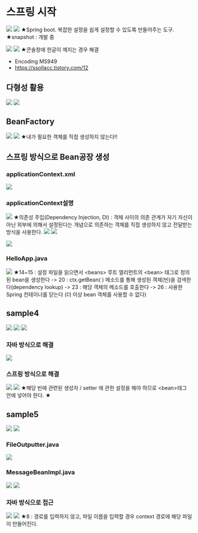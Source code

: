 # 스프링 시작
![](../image/Pasted%20image%2020240416094604.png)
![](../image/Pasted%20image%2020240416094611.png)
★Spring boot. 복잡한 설정을 쉽게 설정할 수 있도록 만들어주는 도구.
★snapshot : 개발 중

![](../image/Pasted%20image%2020240416102859.png)
![](../image/Pasted%20image%2020240416100423.png)
★콘솔창에 한글이 깨지는 경우 해결
- Encoding MS949
- https://ssollacc.tistory.com/12

## 다형성 활용
![](../image/Pasted%20image%2020240416103619.png)
![](../image/Pasted%20image%2020240416104613.png)




## BeanFactory
![](../image/Pasted%20image%2020240416110444.png)
![](../image/Pasted%20image%2020240416110842.png)
★내가 필요한 객체를 직접 생성하지 않는다!!



## 스프링 방식으로 Bean공장 생성
### applicationContext.xml
![](../image/Pasted%20image%2020240416112649.png)
### applicationContext설명
![](../image/Pasted%20image%2020240416113230.png)
★의존성 주입(Dependency Injection, DI) : 객체 사이의 의존 관계가 자기 자신이 아닌 외부에 의해서 설정된다는 개념으로 의존하는 객체를 직접 생성하지 않고 전달받는 방식을 사용한다. 
![](../image/Pasted%20image%2020240416122328.png)
![](../image/Pasted%20image%2020240416123034.png)


![](../image/Pasted%20image%2020240416113830.png)

### HelloApp.java
![](../image/Pasted%20image%2020240416114431.png)
★14~15 : 설정 파일을 읽으면서 \<beans> 루트 엘리먼트의 \<bean> 태그로 정의된 bean을 생성한다 -> 20 : ctx.getBean( ) 메소드를 통해 생성된 객체(빈)을 검색한다(dependency lookup) -> 23 : 해당 객체의 메소드를 호출한다 -> 26 : 사용한 Spring 컨테이너를 닫는다 (더 이상 bean 객체를 사용할 수 없다)



## sample4
![](../image/Pasted%20image%2020240416120157.png)
![](../image/Image20240416120210.gif)
![](../image/Pasted%20image%2020240416120318.png)

### 자바 방식으로 해결
![](../image/Pasted%20image%2020240416121740.png)


### 스프링 방식으로 해결
![](../image/Pasted%20image%2020240416124348.png)
![](../image/Pasted%20image%2020240416124608.png)
★해당 빈에 관련된 생성자 / setter 에 관한 설정을 해야 하므로 \<bean>태그 안에 넣어야 한다.
★ 


## sample5
![](../image/Image20240416151253.gif)
![](../image/Pasted%20image%2020240416151708.png)

### FileOutputter.java
![](../image/Pasted%20image%2020240416151913.png)


### MessageBeanImpl.java
![](../image/Pasted%20image%2020240416152613.png)
![](../image/Pasted%20image%2020240416153132.png)


### 자바 방식으로 접근
![](../image/Pasted%20image%2020240416153539.png)
![](../image/Pasted%20image%2020240416154132.png)
★8 : 경로를 입력하지 않고, 파일 이름을 입력할 경우 context 경로에 해당 파일이 만들어진다.